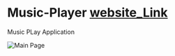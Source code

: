 # Music-Player [website_Link](https://kumarshivam04203.github.io/Music-Player/)
Music PLay Application

![Main Page](/music.jpg)
